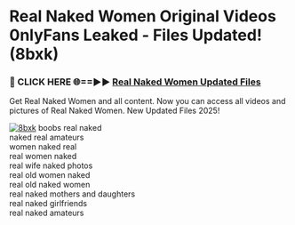 # Real Naked Women Original Videos 0nlyFans Leaked - Files Updated! (8bxk)

<h3>🔴 CLICK HERE 🌐==►► <a href="https://tinyurl.com/yckcrads" rel="nofollow">Real Naked Women Updated Files</a></h3>

Get Real Naked Women and all content. Now you can access all videos and pictures of Real Naked Women. New Updated Files 2025!

[![8bxk](https://i.imgur.com/hpKpOFt.gif)](https://tinyurl.com/yckcrads)
boobs real naked<br>
naked real amateurs<br>
women naked real<br>
real women naked<br>
real wife naked photos<br>
real old women naked<br>
real old naked women<br>
real naked mothers and daughters<br>
real naked girlfriends<br>
real naked amateurs